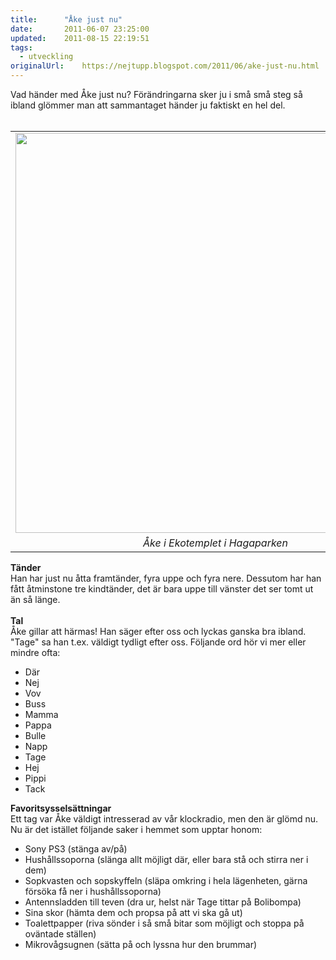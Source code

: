 ```yaml
---
title:		"Åke just nu"
date:		2011-06-07 23:25:00
updated:	2011-08-15 22:19:51
tags: 
  - utveckling	
originalUrl:	https://nejtupp.blogspot.com/2011/06/ake-just-nu.html
---
```


Vad händer med Åke just nu? Förändringarna sker ju i små små steg så ibland glömmer man att sammantaget händer ju faktiskt en hel del.<br><br><table align="center" cellpadding="0" cellspacing="0" class="tr-caption-container" style="margin-left: auto; margin-right: auto; text-align: center;"><tbody>
 <tr><td style="text-align: center;"><img src="../../../../img/I+Hagaparken-_MG_9664.jpg" width="640"></td></tr>
 <tr><td class="tr-caption" style="text-align: center;"><i>Åke i Ekotemplet i Hagaparken</i></td></tr>
 </tbody></table><b>Tänder</b><br>Han har just nu åtta framtänder, fyra uppe och fyra nere. Dessutom har han fått åtminstone tre kindtänder, det är bara uppe till vänster det ser tomt ut än så länge.<br><br><b>Tal</b><br>Åke gillar att härmas! Han säger efter oss och lyckas ganska bra ibland. "Tage" sa han t.ex. väldigt tydligt efter oss. Följande ord hör vi mer eller mindre ofta:<br><ul><li>Där</li>
 <li>Nej</li>
 <li>Vov</li>
 <li>Buss</li>
 <li>Mamma</li>
 <li>Pappa</li>
 <li>Bulle</li>
 <li>Napp</li>
 <li>Tage</li>
 <li>Hej</li>
 <li>Pippi</li>
 <li>Tack</li>
 </ul><b>Favoritsysselsättningar</b><br>Ett tag var Åke väldigt intresserad av vår klockradio, men den är glömd nu. Nu är det istället följande saker i hemmet som upptar honom:<br><ul><li>Sony PS3 (stänga av/på)</li>
 <li>Hushållssoporna (slänga allt möjligt där, eller bara stå och stirra ner i dem)</li>
 <li>Sopkvasten och sopskyffeln (släpa omkring i hela lägenheten, gärna försöka få ner i hushållssoporna)</li>
 <li>Antennsladden till teven (dra ur, helst när Tage tittar på Bolibompa)</li>
 <li>Sina skor (hämta dem och propsa på att vi ska gå ut)</li>
 <li>Toalettpapper (riva sönder i så små bitar som möjligt och stoppa på oväntade ställen)</li>
 <li>Mikrovågsugnen (sätta på och lyssna hur den brummar) </li>
 </ul>
<!-- no comments on this post -->